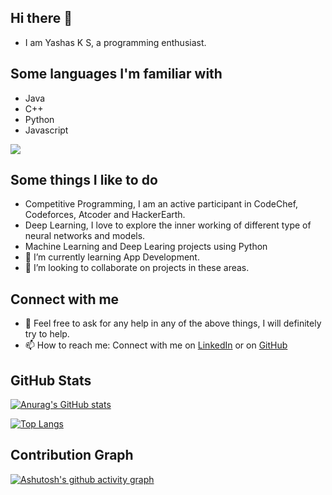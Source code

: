 ## Hi there 👋

- I am Yashas K S, a programming enthusiast.

## Some languages I'm familiar with

- Java
- C++
- Python
- Javascript

![](https://komarev.com/ghpvc/?username=Yashasks)


## Some things I like to do
- Competitive Programming, I am an active participant in CodeChef, Codeforces, Atcoder and HackerEarth.
- Deep Learning, I love to explore the inner working of different type of neural networks and models.
- Machine Learning and Deep Learing projects using Python
- 🌱 I’m currently learning App Development.
- 💞️ I’m looking to collaborate on projects in these areas.

## Connect with me
- 💬 Feel free to ask for any help in any of the above things, I will definitely try to help.
- 📫 How to reach me: Connect with me on [LinkedIn](https://www.linkedin.com/in/yashas-k-s) or on [GitHub](https://github.com/Yashasks/Yashasks/)


## GitHub Stats
[![Anurag's GitHub stats](https://github-readme-stats.vercel.app/api?username=Yashasks&show_icons=true&theme=tokyonight)](https://github.com/Yashasks?tab=repositories)

[![Top Langs](https://github-readme-stats.vercel.app/api/top-langs/?username=Yashasks&theme=tokyonight&langs_count=8)](https://github.com/Yashasks)


## Contribution Graph
[![Ashutosh's github activity graph](https://activity-graph.herokuapp.com/graph?username=Yashasks&theme=react-dark)](https://github.com/Yashasks?tab=repositories)


<!---
Yashasks/Yashasks is a ✨ special ✨ repository because its `README.md` (this file) appears on your GitHub profile.
You can click the Preview link to take a look at your changes.
--->
